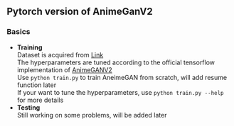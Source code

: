 ## Pytorch version of AnimeGanV2
### Basics
- **Training**<br>
Dataset is acquired from [Link](https://github.com/TachibanaYoshino/AnimeGAN/releases/tag/dataset-1)<br>
The hyperparameters are tuned according to the official tensorflow implementation of [AnimeGANV2](https://github.com/TachibanaYoshino/AnimeGANv2)<br>
Use `python train.py` to train AneimeGAN from scratch, will add resume function later<br>
If your want to tune the hyperparameters, use `python train.py --help` for more details<br>
- **Testing**<br>
Still working on some problems, will be added later<br>
